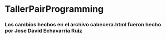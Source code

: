 # TallerPairProgramming

### Los cambios hechos en el archivo cabecera.html fueron hecho por Jose David Echavarria Ruiz
